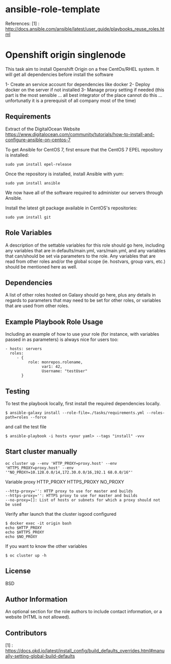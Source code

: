 # ansible-role-template

References:
[1] : http://docs.ansible.com/ansible/latest/user_guide/playbooks_reuse_roles.html

Openshift origin singlenode
=========

This task aim to install Openshift Origin on a free CentOs/RHEL system. It will get all dependencies before install the software

1- Create an service account for dependencies like docker
2- Deploy docker on the server if not installed
3- Manage proxy setting if needed (this part is the most sensible ... all best integrator of the place cannot do this ... unfortunatly it is a prerequisit of all company most of the time)


Requirements
------------

Extract of the DigitalOcean Website https://www.digitalocean.com/community/tutorials/how-to-install-and-configure-ansible-on-centos-7

To get Ansible for CentOS 7, first ensure that the CentOS 7 EPEL repository is installed:

    sudo yum install epel-release

Once the repository is installed, install Ansible with yum:

    sudo yum install ansible

We now have all of the software required to administer our servers through Ansible.

Install the latest git package available in CentOS's repositories:

    sudo yum install git

Role Variables
--------------

A description of the settable variables for this role should go here, including any variables that are in defaults/main.yml, vars/main.yml, and any variables that can/should be set via parameters to the role. Any variables that are read from other roles and/or the global scope (ie. hostvars, group vars, etc.) should be mentioned here as well.

Dependencies
------------

A list of other roles hosted on Galaxy should go here, plus any details in regards to parameters that may need to be set for other roles, or variables that are used from other roles.

Example Playbook Role Usage
----------------

Including an example of how to use your role (for instance, with variables passed in as parameters) is always nice for users too:

    - hosts: servers
      roles:
         - {
              role: monrepos.rolename,
                    var1: 42,
                    Username: "testUser"
           }

Testing
----------------
To test the playbook locally, first install the required dependencies locally.

    $ ansible-galaxy install --role-file=./tasks/requirements.yml --roles-path=roles --force

and call the test file
    
    $ ansible-playbook -i hosts <your yaml> --tags "install" -vvv
    
    
Start cluster manually
----------------

    oc cluster up --env 'HTTP_PROXY=proxy.host' --env 'HTTPS_PROXY=proxy.host' --env '"NO_PROXY=10.128.0.0/14,172.30.0.0/16,192.1 68.0.0/16"'


Variable proxy
HTTP_PROXY
HTTPS_PROXY
NO_PROXY

    --http-proxy='': HTTP proxy to use for master and builds
    --https-proxy='': HTTPS proxy to use for master and builds
    --no-proxy=[]: List of hosts or subnets for which a proxy should not be used


Verify after launch that the cluster isgood configured

    $ docker exec -it origin bash
    echo $HTTP_PROXY
    echo $HTTPS_PROXY
    echo $NO_PROXY

If you want to know the other variables

    $ oc cluster up -h

License
-------

BSD

Author Information
------------------

An optional section for the role authors to include contact information, or a website (HTML is not allowed).

Contributors
------------

[1] : https://docs.okd.io/latest/install_config/build_defaults_overrides.html#manually-setting-global-build-defaults

